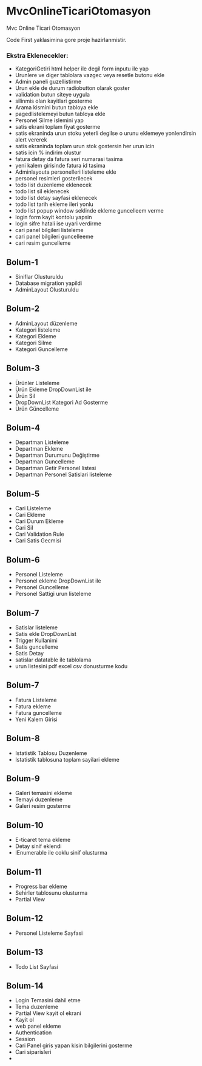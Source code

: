 # MvcOnlineTicariOtomasyon
 Mvc Online Ticari Otomasyon

Code First yaklasimina gore proje hazirlanmistir.

### Ekstra Eklenecekler:
- KategoriGetiri html helper ile degil form inputu ile yap
- Urunlere ve diger tablolara vazgec veya resetle butonu ekle
- Admin paneli guzellistirme 
- Urun ekle de durum radiobutton olarak goster
- validation butun siteye uygula
- silinmis olan kayitlari gosterme
- Arama kismini butun tabloya ekle
- pagedlistelemeyi butun tabloya ekle
-  Personel Silme islemini yap
- satis ekrani toplam fiyat gosterme
- satis ekraninda urun stoku yeterli degilse o urunu eklemeye yonlendirsin alert vererek
- satis ekraninda toplam urun stok gostersin her urun icin
- satis icin % indirim olustur
- fatura detay da fatura seri numarasi tasima
- yeni kalem girisinde fatura id tasima
- Adminlayouta personelleri listeleme ekle
- personel resimleri gosterilecek
- todo list duzenleme eklenecek
- todo list sil eklenecek
- todo list detay sayfasi eklenecek
- todo list tarih ekleme ileri yonlu
- todo list popup window seklinde ekleme guncelleem verme
- login form kayit kontolu yapsin 
- login sifre hatali ise uyari verdirme
- cari panel bilgileri listeleme
- cari panel bilgileri guncelleeme
- cari resim guncelleme

## Bolum-1
- Siniflar Olusturuldu
- Database migration yapildi
- AdminLayout Olusturuldu

## Bolum-2
- AdminLayout düzenleme
- Kategori listeleme
- Kategori Ekleme
- Kategori Silme
- Kategori Guncelleme

## Bolum-3
- Ürünler Listeleme 
- Ürün Ekleme DropDownList ile
- Ürün Sil
- DropDownList Kategori Ad Gosterme
- Ürün Güncelleme

## Bolum-4
- Departman Listeleme
- Departman Ekleme
- Departman Durumunu Değiştirme
- Departman Guncelleme
- Departman Getir Personel listesi
- Departman Personel Satislari listeleme

## Bolum-5
- Cari Listeleme
- Cari Ekleme
- Cari Durum Ekleme
- Cari Sil
- Cari Validation Rule
- Cari Satis Gecmisi

## Bolum-6
- Personel Listeleme
- Personel ekleme  DropDownList ile
- Personel Guncelleme
- Personel Sattigi urun listeleme

## Bolum-7
- Satislar listeleme
- Satis ekle DropDownList
- Trigger Kullanimi
- Satis guncelleme
- Satis Detay
- satislar datatable ile tablolama
- urun listesini pdf excel csv donusturme kodu

## Bolum-7
- Fatura Listeleme
- Fatura ekleme
- Fatura guncelleme
- Yeni Kalem Girisi

## Bolum-8
- Istatistik Tablosu Duzenleme
- Istatistik tablosuna toplam sayilari ekleme

## Bolum-9
- Galeri temasini ekleme 
- Temayi duzenleme
- Galeri resim gosterme

## Bolum-10
- E-ticaret tema ekleme
- Detay sinif eklendi
- IEnumerable ile coklu sinif olusturma

## Bolum-11
- Progress bar ekleme
- Sehirler tablosunu olusturma
- Partial View
## Bolum-12
- Personel Listeleme Sayfasi

## Bolum-13
- Todo List Sayfasi

## Bolum-14
- Login Temasini dahil etme
- Tema duzenleme
- Partial View kayit ol ekrani
- Kayit ol
- web panel ekleme
- Authentication 
- Session
- Cari Panel giris yapan kisin bilgilerini gosterme
- Cari siparisleri
- 